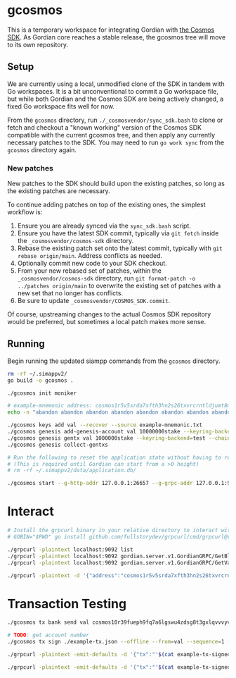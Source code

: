 # gcosmos

This is a temporary workspace for integrating Gordian with [the Cosmos SDK](https://github.com/cosmos/cosmos-sdk).
As Gordian core reaches a stable release, the gcosmos tree will move to its own repository.

## Setup

We are currently using a local, unmodified clone of the SDK in tandem with Go workspaces.
It is a bit unconventional to commit a Go workspace file, but while both Gordian and the Cosmos SDK
are being actively changed, a fixed Go workspace fits well for now.

From the `gcosmos` directory, run `./_cosmosvendor/sync_sdk.bash` to clone or fetch and checkout
a "known working" version of the Cosmos SDK compatible with the current gcosmos tree,
and then apply any currently necessary patches to the SDK.
You may need to run `go work sync` from the `gcosmos` directory again.

### New patches

New patches to the SDK should build upon the existing patches,
so long as the existing patches are necessary.

To continue adding patches on top of the existing ones,
the simplest workflow is:

1. Ensure you are already synced via the `sync_sdk.bash` script.
2. Ensure you have the latest SDK commit, typically via `git fetch` inside the `_cosmosvendor/cosmos-sdk` directory.
3. Rebase the existing patch set onto the latest commit, typically with `git rebase origin/main`. Address conflicts as needed.
4. Optionally commit new code to your SDK checkout.
4. From your new rebased set of patches, within the `_cosmosvendor/cosmos-sdk` directory,
   run `git format-patch -o ../patches origin/main` to overwrite the existing set of patches with a new set that no longer has conflicts.
5. Be sure to update `_cosmosvendor/COSMOS_SDK.commit`.

Of course, upstreaming changes to the actual Cosmos SDK repository would be preferred,
but sometimes a local patch makes more sense.

## Running

Begin running the updated siampp commands from the `gcosmos` directory.

```bash
rm -rf ~/.simappv2/
go build -o gcosmos .

./gcosmos init moniker

# example-mnemonic address: cosmos1r5v5srda7xfth3hn2s26txvrcrntldjumt8mhl
echo -n "abandon abandon abandon abandon abandon abandon abandon abandon abandon abandon abandon abandon abandon abandon abandon abandon abandon abandon abandon abandon abandon abandon abandon art" > example-mnemonic.txt

./gcosmos keys add val --recover --source example-mnemonic.txt
./gcosmos genesis add-genesis-account val 10000000stake --keyring-backend=test
./gcosmos genesis gentx val 1000000stake --keyring-backend=test --chain-id=gcosmos
./gcosmos genesis collect-gentxs

# Run the following to reset the application state without having to reset the base data directory.
# (This is required until Gordian can start from a >0 height)
# rm -rf ~/.simappv2/data/application.db/

./gcosmos start --g-http-addr 127.0.0.1:26657 --g-grpc-addr 127.0.0.1:9092
```

# Interact
```bash
# Install the grpcurl binary in your relative directory to interact with the GRPC server.
# GOBIN="$PWD" go install github.com/fullstorydev/grpcurl/cmd/grpcurl@v1

./grpcurl -plaintext localhost:9092 list
./grpcurl -plaintext localhost:9092 gordian.server.v1.GordianGRPC/GetBlocksWatermark
./grpcurl -plaintext localhost:9092 gordian.server.v1.GordianGRPC/GetValidators

./grpcurl -plaintext -d '{"address":"cosmos1r5v5srda7xfth3hn2s26txvrcrntldjumt8mhl","denom":"stake"}' localhost:9092 gordian.server.v1.GordianGRPC/QueryAccountBalance
```

# Transaction Testing
```bash
./gcosmos tx bank send val cosmos10r39fueph9fq7a6lgswu4zdsg8t3gxlqvvvyvn 1stake --chain-id=TODO:TEMPORARY_CHAIN_ID --generate-only > example-tx.json

# TODO: get account number
./gcosmos tx sign ./example-tx.json --offline --from=val --sequence=1 --account-number=1 --chain-id=TODO:TEMPORARY_CHAIN_ID --keyring-backend=test > example-tx-signed.json

./grpcurl -plaintext -emit-defaults -d '{"tx":"'$(cat example-tx-signed.json | base64 | tr -d '\n')'"}' localhost:9092 gordian.server.v1.GordianGRPC/SimulateTransaction

./grpcurl -plaintext -emit-defaults -d '{"tx":"'$(cat example-tx-signed.json | base64 | tr -d '\n')'"}' localhost:9092 gordian.server.v1.GordianGRPC/SubmitTransaction
```

